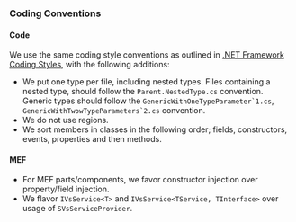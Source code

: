 ### Coding Conventions

#### Code

We use the same coding style conventions as outlined in [.NET Framework Coding Styles](https://github.com/dotnet/corefx/blob/master/Documentation/coding-guidelines/coding-style.md), with the following additions:

- We put one type per file, including nested types. Files containing a nested type, should follow the `Parent.NestedType.cs` convention. Generic types should follow the ``GenericWithOneTypeParameter`1.cs``, ``GenericWithTwowTypeParameters`2.cs`` convention.
- We do not use regions.
- We sort members in classes in the following order; fields, constructors, events, properties and then methods.

#### MEF

- For MEF parts/components, we favor constructor injection over property/field injection.
- We flavor `IVsService<T>` and `IVsService<TService, TInterface>` over usage of `SVsServiceProvider`.

